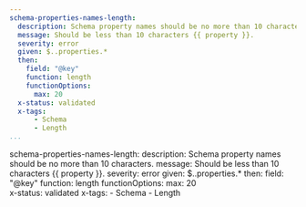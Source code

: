 ```yaml
---
schema-properties-names-length:
  description: Schema property names should be no more than 10 characters.
  message: Should be less than 10 characters {{ property }}.
  severity: error
  given: $..properties.*
  then:
    field: "@key"
    function: length
    functionOptions: 
      max: 20      
  x-status: validated
  x-tags:
      - Schema
      - Length          
...
```

schema-properties-names-length:
  description: Schema property names should be no more than 10 characters.
  message: Should be less than 10 characters {{ property }}.
  severity: error
  given: $..properties.*
  then:
    field: "@key"
    function: length
    functionOptions: 
      max: 20      
  x-status: validated
  x-tags:
      - Schema
      - Length   